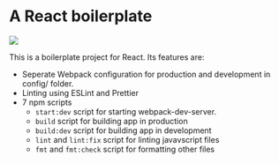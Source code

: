 # A React boilerplate

![](https://img.shields.io/david/arnavyash/react-boilerplate.svg?style=flat-square)

This is a boilerplate project for React. Its features are:

- Seperate Webpack configuration for production and development in config/ folder.
- Linting using ESLint and Prettier
- 7 npm scripts
  - `start:dev` script for starting webpack-dev-server.
  - `build` script for building app in production
  - `build:dev` script for building app in development
  - `lint` and `lint:fix` script for linting javavscript files
  - `fmt` and `fmt:check` script for formatting other files
